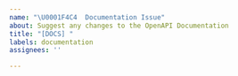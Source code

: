 ```yaml
---
name: "\U0001F4C4  Documentation Issue"
about: Suggest any changes to the OpenAPI Documentation
title: "[DOCS] "
labels: documentation
assignees: ''

---
```



